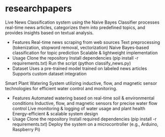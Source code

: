 # researchpapers
Live News Classification system using the Naive Bayes Classifier processes real-time news articles, categorizes them into predefined topics, and provides insights based on textual analysis.
- Features
Real-time news scraping from web sources
Text preprocessing (tokenization, stopword removal, vectorization)
Naive Bayes-based classification for topic prediction
Scalable & lightweight implementation
- Usage
Clone the repository
Install dependencies (pip install -r requirements.txt)
Run the script (python classify_news.py)
- Dataset
Uses a pre-trained model trained on labeled news articles
Supports custom dataset integration


Smart Plant Watering System utilizing inductive, flow, and magnetic sensor technologies for efficient water control and monitoring.
- Features
Automated watering based on real-time soil & environmental conditions
Inductive, flow, and magnetic sensors for precise water flow control
Live monitoring & logging of water usage and plant health
Energy-efficient & scalable system design
- Usage
Clone the repository
Install required dependencies (pip install -r requirements.txt)
Deploy the system on a microcontroller (e.g., Arduino, Raspberry Pi)
